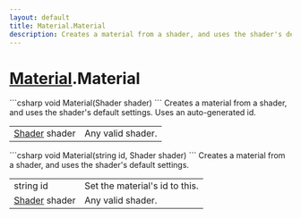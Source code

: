 ```yaml
---
layout: default
title: Material.Material
description: Creates a material from a shader, and uses the shader's default settings. Uses an auto-generated id.
---
```

# [Material]({{site.url}}/Pages/StereoKit/Material.html).Material

<div class='signature' markdown='1'>
```csharp
void Material(Shader shader)
```
Creates a material from a shader, and uses the shader's
default settings. Uses an auto-generated id.
</div>

|  |  |
|--|--|
|[Shader]({{site.url}}/Pages/StereoKit/Shader.html) shader|Any valid shader.|

<div class='signature' markdown='1'>
```csharp
void Material(string id, Shader shader)
```
Creates a material from a shader, and uses the shader's
default settings.
</div>

|  |  |
|--|--|
|string id|Set the material's id to this.|
|[Shader]({{site.url}}/Pages/StereoKit/Shader.html) shader|Any valid shader.|




